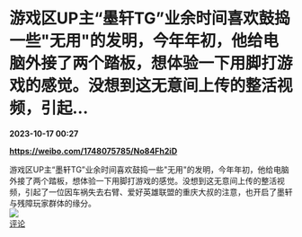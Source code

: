# 游戏区UP主“墨轩TG”业余时间喜欢鼓捣一些"无用"的发明，今年年初，他给电脑外接了两个踏板，想体验一下用脚打游戏的感觉。没想到这无意间上传的整活视频，引起...

**2023-10-17 00:27**

**https://weibo.com/1748075785/No84Fh2iD**

游戏区UP主“墨轩TG”业余时间喜欢鼓捣一些"无用"的发明，今年年初，他给电脑外接了两个踏板，想体验一下用脚打游戏的感觉。没想到这无意间上传的整活视频，引起了一位因车祸失去右臂、爱好英雄联盟的重庆大叔的注意，也开启了墨轩与残障玩家群体的缘分。  
![](https://img3.chouti.com/CHOUTI_20231017/719B06CD2D1C4F0CBDC0825BFABB540B_W612H612.jpeg)  
[评论](https://m.chouti.com/link/40311473)